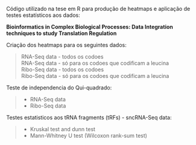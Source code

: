 Código utilizado na tese em R para produção de heatmaps e aplicação de testes estatísticos aos dados:

**Bioinformatics in Complex Biological Processes: Data Integration techniques to study Translation Regulation**  

Criação dos heatmaps para os seguintes dados:  
> RNA-Seq data - todos os codoes  
> RNA-Seq data - só para os codoes que codificam a leucina  
> Ribo-Seq data - todos os codoes  
> Ribo-Seq data - só para os codoes que codificam a leucina  

Teste de independencia do Qui-quadrado:  
> - RNA-Seq data  
> - Ribo-Seq data  

Testes estatisticos aos tRNA fragments (tRFs) - sncRNA-Seq data:  
> - Kruskal test and dunn test  
> - Mann-Whitney U test (Wilcoxon rank-sum test)  

